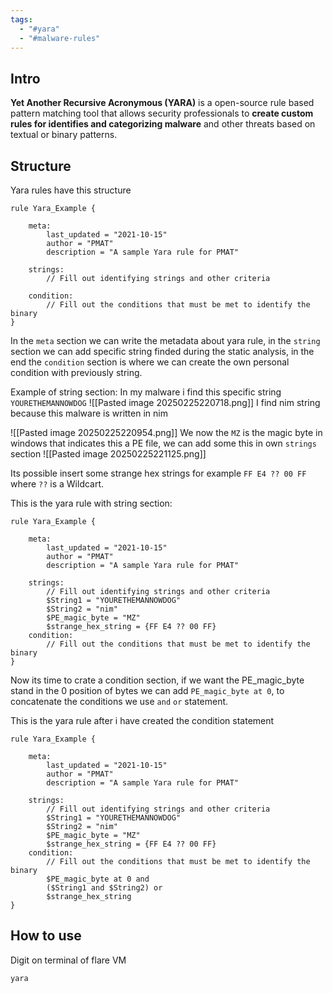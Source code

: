 ```yaml
---
tags:
  - "#yara"
  - "#malware-rules"
---
```

## Intro
**Yet Another Recursive Acronymous (YARA)** is a open-source rule based pattern matching tool that allows security professionals to **create custom rules for identifies and categorizing malware** and other threats based on textual or binary patterns.


## Structure
Yara rules have this structure
```yara
rule Yara_Example {
    
    meta: 
        last_updated = "2021-10-15"
        author = "PMAT"
        description = "A sample Yara rule for PMAT"

    strings:
        // Fill out identifying strings and other criteria

    condition:
        // Fill out the conditions that must be met to identify the binary
}
```


In the `meta` section we can write the metadata about yara rule, in the `string` section we can add specific string finded during the static analysis, in the end the `condition` section is where we can create the own personal condition with previously string.

Example of string section:
In my malware i find this specific string
`YOURETHEMANNOWDOG`
![[Pasted image 20250225220718.png]]
I find nim string because this malware is written in nim

![[Pasted image 20250225220954.png]]
We now the `MZ` is the magic byte in windows that indicates this a PE file, we can add some this in own `strings` section
![[Pasted image 20250225221125.png]]

Its possible insert some strange hex strings for example `FF E4 ?? 00 FF` where `??` is a Wildcart.

This is the yara rule with string section:
```yara
rule Yara_Example {
    
    meta: 
        last_updated = "2021-10-15"
        author = "PMAT"
        description = "A sample Yara rule for PMAT"

    strings:
        // Fill out identifying strings and other criteria
		$String1 = "YOURETHEMANNOWDOG"
        $String2 = "nim"
        $PE_magic_byte = "MZ"
        $strange_hex_string = {FF E4 ?? 00 FF}
    condition:
        // Fill out the conditions that must be met to identify the binary
}
```

Now its time to crate a condition section, if we want the PE_magic_byte stand in the 0 position of bytes we can add 
`PE_magic_byte at 0`, to concatenate the conditions we use `and` `or` statement.

This is the yara rule after i have created the condition statement

```yara
rule Yara_Example {
    
    meta: 
        last_updated = "2021-10-15"
        author = "PMAT"
        description = "A sample Yara rule for PMAT"

    strings:
        // Fill out identifying strings and other criteria
		$String1 = "YOURETHEMANNOWDOG"
        $String2 = "nim"
        $PE_magic_byte = "MZ"
        $strange_hex_string = {FF E4 ?? 00 FF}
    condition:
        // Fill out the conditions that must be met to identify the binary
        $PE_magic_byte at 0 and
        ($String1 and $String2) or 
        $strange_hex_string
}

```
## How to use

Digit on terminal of flare VM
```yara
yara
```